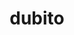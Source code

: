 ---
title: dubito
ch: [r]
meaning: to doubt
pos: verb
inf: dubitare
secondppstem: dubit
infend: are
thirdpp: dubitavi
fourthpp: dubitatus
conjugation: first
derivative: indubitably
---